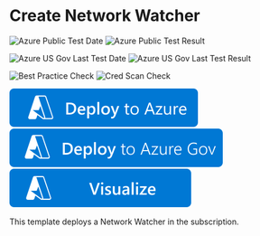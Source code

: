 # Create Network Watcher

![Azure Public Test Date](https://azurequickstartsservice.blob.core.windows.net/badges/101-networkwatcher-create/PublicLastTestDate.svg)
![Azure Public Test Result](https://azurequickstartsservice.blob.core.windows.net/badges/101-networkwatcher-create/PublicDeployment.svg)

![Azure US Gov Last Test Date](https://azurequickstartsservice.blob.core.windows.net/badges/101-networkwatcher-create/FairfaxLastTestDate.svg)
![Azure US Gov Last Test Result](https://azurequickstartsservice.blob.core.windows.net/badges/101-networkwatcher-create/FairfaxDeployment.svg)

![Best Practice Check](https://azurequickstartsservice.blob.core.windows.net/badges/101-networkwatcher-create/BestPracticeResult.svg)
![Cred Scan Check](https://azurequickstartsservice.blob.core.windows.net/badges/101-networkwatcher-create/CredScanResult.svg)

[![Deploy To Azure](https://raw.githubusercontent.com/Azure/azure-quickstart-templates/master/1-CONTRIBUTION-GUIDE/images/deploytoazure.svg?sanitize=true)](https://portal.azure.com/#create/Microsoft.Template/uri/https%3A%2F%2Fraw.githubusercontent.com%2FAzure%2Fazure-quickstart-templates%2Fmaster%2F101-networkwatcher-create%2Fazuredeploy.json)  
[![Deploy To Azure US Gov](https://raw.githubusercontent.com/Azure/azure-quickstart-templates/master/1-CONTRIBUTION-GUIDE/images/deploytoazuregov.svg?sanitize=true)](https://portal.azure.us/#create/Microsoft.Template/uri/https%3A%2F%2Fraw.githubusercontent.com%2FAzure%2Fazure-quickstart-templates%2Fmaster%2F101-networkwatcher-create%2Fazuredeploy.json) 
[![Visualize](https://raw.githubusercontent.com/Azure/azure-quickstart-templates/master/1-CONTRIBUTION-GUIDE/images/visualizebutton.svg?sanitize=true)](http://armviz.io/#/?load=https%3A%2F%2Fraw.githubusercontent.com%2FAzure%2Fazure-quickstart-templates%2Fmaster%2F101-networkwatcher-create%2Fazuredeploy.json)

This template deploys a Network Watcher in the subscription.
